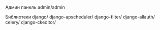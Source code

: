 Админ панель
admin/admin

Библиотеки
django/
django-apscheduler/
django-filter/
django-allauth/
celery/
django-ckeditor/
